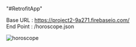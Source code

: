 "#RetrofitApp" 

Base URL : https://project2-9a271.firebaseio.com/  
End Point : /horoscope.json  


![horoscope](https://media.giphy.com/media/Xc4jN7wuJvujEdqq42/giphy.gif)

